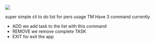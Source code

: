 ![](https://github.com/user-attachments/assets/e304c338-dc39-4c2c-bbea-fb5d82cc7d3d)

super simple cli to do list for pers usage
TM Have 3 command currently 
- ADD
  we add task to the list with this command
- REMOVE
  we remove complete TASK
- EXIT
  for exit the app
